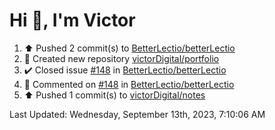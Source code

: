<h1>Hi 👋, I'm Victor </h1>

<!--RECENT_ACTIVITY:start-->
1. ⬆️ Pushed 2 commit(s) to [BetterLectio/betterLectio](https://github.com/BetterLectio/betterLectio)<br>
2. 📔 Created new repository [victorDigital/portfolio](https://github.com/victorDigital/portfolio)<br>
3. ✔️ Closed issue [#148](https://github.com/BetterLectio/betterLectio/issues/148) in [BetterLectio/betterLectio](https://github.com/BetterLectio/betterLectio)<br>
4. 💬 Commented on [#148](https://github.com/BetterLectio/betterLectio/issues/148#issuecomment-1715575952) in [BetterLectio/betterLectio](https://github.com/BetterLectio/betterLectio)<br>
5. ⬆️ Pushed 1 commit(s) to [victorDigital/notes](https://github.com/victorDigital/notes)<br>
<!--RECENT_ACTIVITY:end-->

<!--RECENT_ACTIVITY:last_update-->
Last Updated: Wednesday, September 13th, 2023, 7:10:06 AM
<!--RECENT_ACTIVITY:last_update_end-->
